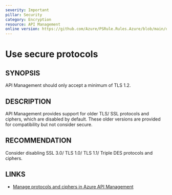 ```yaml
---
severity: Important
pillar: Security
category: Encryption
resource: API Management
online version: https://github.com/Azure/PSRule.Rules.Azure/blob/main/docs/en/rules/Azure.APIM.Protocols.md
---
```


# Use secure protocols

## SYNOPSIS

API Management should only accept a minimum of TLS 1.2.

## DESCRIPTION

API Management provides support for older TLS/ SSL protocols and ciphers, which are disabled by default.
These older versions are provided for compatibility but not consider secure.

## RECOMMENDATION

Consider disabling SSL 3.0/ TLS 1.0/ TLS 1.1/ Triple DES protocols and ciphers.

## LINKS

- [Manage protocols and ciphers in Azure API Management](https://docs.microsoft.com/en-us/azure/api-management/api-management-howto-manage-protocols-ciphers)

